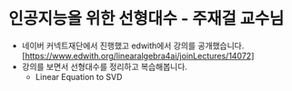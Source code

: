# 인공지능을 위한 선형대수 - 주재걸 교수님
* 네이버 커넥트재단에서 진행했고 edwith에서 강의를 공개했습니다.[https://www.edwith.org/linearalgebra4ai/joinLectures/14072]
* 강의를 보면서 선형대수를 정리하고 복습해봅니다.
	* Linear Equation to SVD
